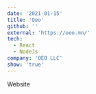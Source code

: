 ```yaml
---
date: '2021-01-15'
title: 'Oeo'
github: ''
external: 'https://oeo.mn/'
tech:
  - React
  - NodeJs
company: 'OEO LLC'
show: 'true'
---
```


Website

